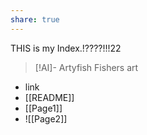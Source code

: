 ```yaml
---
share: true
---
```

THIS is my Index.!????!!!22

> [!AI]-  Artyfish
> Fishers art

- link
- [[README]]
- [[Page1]]
- ![[Page2]]